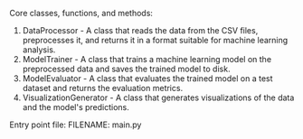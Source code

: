 Core classes, functions, and methods:
1. DataProcessor - A class that reads the data from the CSV files, preprocesses it, and returns it in a format suitable for machine learning analysis.
2. ModelTrainer - A class that trains a machine learning model on the preprocessed data and saves the trained model to disk.
3. ModelEvaluator - A class that evaluates the trained model on a test dataset and returns the evaluation metrics.
4. VisualizationGenerator - A class that generates visualizations of the data and the model's predictions.

Entry point file:
FILENAME: main.py
